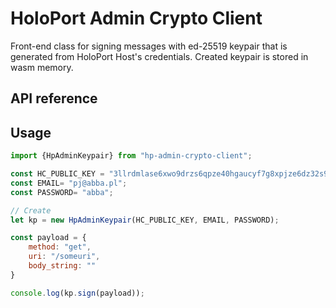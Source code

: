 # HoloPort Admin Crypto Client

Front-end class for signing messages with ed-25519 keypair that is generated from HoloPort Host's credentials. Created keypair is stored in wasm memory.

## API reference

## Usage
```javascript
import {HpAdminKeypair} from "hp-admin-crypto-client";

const HC_PUBLIC_KEY = "3llrdmlase6xwo9drzs6qpze40hgaucyf7g8xpjze6dz32s957";
const EMAIL= "pj@abba.pl";
const PASSWORD= "abba";

// Create 
let kp = new HpAdminKeypair(HC_PUBLIC_KEY, EMAIL, PASSWORD);

const payload = {
    method: "get",
    uri: "/someuri",
    body_string: ""
}

console.log(kp.sign(payload));
```



